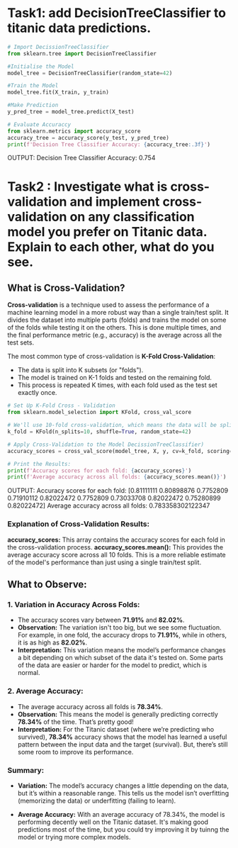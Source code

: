 # Task1: add DecisionTreeClassifier to titanic data predictions.
```py
# Import DecissionTreeClassifier
from sklearn.tree import DecisionTreeClassifier 

#Initialise the Model
model_tree = DecisionTreeClassifier(random_state=42)

#Train the Model
model_tree.fit(X_train, y_train)

#Make Prediction
y_pred_tree = model_tree.predict(X_test)

# Evaluate Accuraccy
from sklearn.metrics import accuracy_score
accuracy_tree = accuracy_score(y_test, y_pred_tree)
print(f'Decision Tree Classifier Accuracy: {accuracy_tree:.3f}')
```
OUTPUT: Decision Tree Classifier Accuracy: 0.754

# Task2 : Investigate what is cross-validation and implement cross-validation on any classification model you prefer on Titanic data. Explain to each other, what do you see.

## What is Cross-Validation?
**Cross-validation** is a technique used to assess the performance of a machine learning model in a more robust way than a single train/test split. It divides the dataset into multiple parts (folds) and trains the model on some of the folds while testing it on the others. This is done multiple times, and the final performance metric (e.g., accuracy) is the average across all the test sets.

The most common type of cross-validation is **K-Fold Cross-Validation**:

- The data is split into K subsets (or "folds").
- The model is trained on K-1 folds and tested on the remaining fold.
- This process is repeated K times, with each fold used as the test set exactly once.

```py
# Set Up K-Fold Cross - Validation
from sklearn.model_selection import KFold, cross_val_score

# We'll use 10-fold cross-validation, which means the data will be split into 10 parts, and the model will be trained and tested 10 times
k_fold = KFold(n_splits=10, shuffle=True, random_state=42)

# Apply Cross-Validation to the Model DecissionTreeClassifier)
accuracy_scores = cross_val_score(model_tree, X, y, cv=k_fold, scoring='accuracy')

# Print the Results:
print(f'Accuracy scores for each fold: {accuracy_scores}')
print(f'Average accuracy across all folds: {accuracy_scores.mean()}')

```
OUTPUT: Accuracy scores for each fold: [0.81111111 0.80898876 0.7752809  0.71910112 0.82022472 0.7752809
 0.73033708 0.82022472 0.75280899 0.82022472]
 Average accuracy across all folds: 0.783358302122347

### Explanation of Cross-Validation Results:
**accuracy_scores:** This array contains the accuracy scores for each fold in the cross-validation process.
**accuracy_scores.mean():** This provides the average accuracy score across all 10 folds. This is a more reliable estimate of the model's performance than just using a single train/test split.

## What to Observe:
### 1. Variation in Accuracy Across Folds:

- The accuracy scores vary between **71.91%** and **82.02%**.
- **Observation:** The variation isn't too big, but we see some fluctuation. For example, in one fold, the accuracy drops to **71.91%**, while in others, it is as high as **82.02%**.
- **Interpretation:** This variation means the model’s performance changes a bit depending on which subset of the data it's tested on. Some parts of the data are easier or harder for the model to predict, which is normal.
### 2. Average Accuracy:

- The average accuracy across all folds is **78.34%**.
- **Observation:** This means the model is generally predicting correctly **78.34%** of the time. That’s pretty good!
- **Interpretation:** For the Titanic dataset (where we’re predicting who survived), **78.34%** accuracy shows that the model has learned a useful pattern between the input data and the target (survival). But, there’s still some room to improve its performance.

### Summary:
- **Variation:** The model’s accuracy changes a little depending on the data, but it’s within a reasonable range. This tells us the model isn’t overfitting (memorizing the data) or underfitting (failing to learn).

- **Average Accuracy:** With an average accuracy of 78.34%, the model is performing decently well on the Titanic dataset. It's making good predictions most of the time, but you could try improving it by tuinng the model or trying more complex models.

